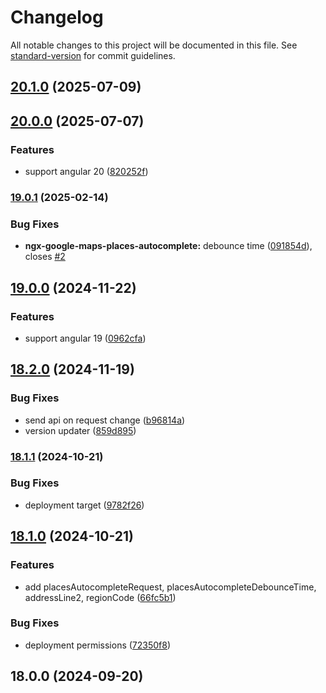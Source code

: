 # Changelog

All notable changes to this project will be documented in this file. See [standard-version](https://github.com/conventional-changelog/standard-version) for commit guidelines.

## [20.1.0](https://github.com/lekhmanrus/ngx-google-maps-places/compare/v20.0.0...v20.1.0) (2025-07-09)

## [20.0.0](https://github.com/lekhmanrus/ngx-google-maps-places/compare/v19.0.1...v20.0.0) (2025-07-07)


### Features

* support angular 20 ([820252f](https://github.com/lekhmanrus/ngx-google-maps-places/commit/820252fe0951d7d8ed39ccfccac67c5cb028679d))

### [19.0.1](https://github.com/lekhmanrus/ngx-google-maps-places/compare/v19.0.0...v19.0.1) (2025-02-14)


### Bug Fixes

* **ngx-google-maps-places-autocomplete:** debounce time ([091854d](https://github.com/lekhmanrus/ngx-google-maps-places/commit/091854d0a6d100bceeb0b047fcf74ca5a2bd1316)), closes [#2](https://github.com/lekhmanrus/ngx-google-maps-places/issues/2)

## [19.0.0](https://github.com/lekhmanrus/ngx-google-maps-places/compare/v18.2.0...v19.0.0) (2024-11-22)


### Features

* support angular 19 ([0962cfa](https://github.com/lekhmanrus/ngx-google-maps-places/commit/0962cfa806f3e1c27943085820056cf2c85a4265))

## [18.2.0](https://github.com/lekhmanrus/ngx-google-maps-places/compare/v18.1.1...v18.2.0) (2024-11-19)


### Bug Fixes

* send api on request change ([b96814a](https://github.com/lekhmanrus/ngx-google-maps-places/commit/b96814a1953354fa90fb17f9bc83d8ff41e6e85c))
* version updater ([859d895](https://github.com/lekhmanrus/ngx-google-maps-places/commit/859d895976be28db0a30c25c93b06441f90010a3))

### [18.1.1](https://github.com/lekhmanrus/ngx-google-maps-places/compare/v18.1.0...v18.1.1) (2024-10-21)


### Bug Fixes

* deployment target ([9782f26](https://github.com/lekhmanrus/ngx-google-maps-places/commit/9782f261e8303b938ce1224317fa96c1cee6e001))

## [18.1.0](https://github.com/lekhmanrus/ngx-google-maps-places/compare/v18.0.0...v18.1.0) (2024-10-21)


### Features

* add placesAutocompleteRequest, placesAutocompleteDebounceTime, addressLine2, regionCode ([66fc5b1](https://github.com/lekhmanrus/ngx-google-maps-places/commit/66fc5b1f15f8d3d237727d353293974aa027eb8b))


### Bug Fixes

* deployment permissions ([72350f8](https://github.com/lekhmanrus/ngx-google-maps-places/commit/72350f80939d82ba0e8593aa1812c1260f073798))

## 18.0.0 (2024-09-20)
